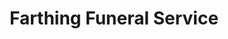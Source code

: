 ---
title: "Farthing Funeral Service"
url: /ipswich/farthing-funeral-service/
shop: Bestattungen
---